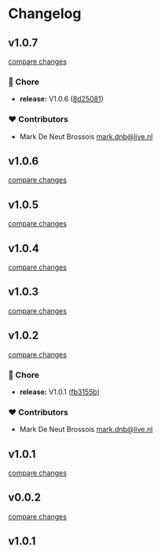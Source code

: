 # Changelog


## v1.0.7

[compare changes](https://github.com/mbrossois/nuxt-mocking-module/compare/v1.0.7...v1.0.7)

### 🏡 Chore

- **release:** V1.0.6 ([8d25081](https://github.com/mbrossois/nuxt-mocking-module/commit/8d25081))

### ❤️ Contributors

- Mark De Neut Brossois <mark.dnb@live.nl>

## v1.0.6

[compare changes](https://github.com/mbrossois/nuxt-mocking-module/compare/v1.0.5...v1.0.6)

## v1.0.5

[compare changes](https://github.com/mbrossois/nuxt-mocking-module/compare/v1.0.4...v1.0.5)

## v1.0.4

[compare changes](https://github.com/mbrossois/nuxt-mocking-module/compare/v1.0.3...v1.0.4)

## v1.0.3

[compare changes](https://github.com/mbrossois/nuxt-mocking-module/compare/v1.0.2...v1.0.3)

## v1.0.2

[compare changes](https://github.com/mbrossois/nuxt-mocking-module/compare/v0.0.2...v1.0.2)

### 🏡 Chore

- **release:** V1.0.1 ([fb3155b](https://github.com/mbrossois/nuxt-mocking-module/commit/fb3155b))

### ❤️ Contributors

- Mark De Neut Brossois <mark.dnb@live.nl>

## v1.0.1

[compare changes](https://github.com/mbrossois/nuxt-mocking-module/compare/v0.0.2...v1.0.1)

## v0.0.2

[compare changes](https://github.com/mbrossois/nuxt-mocking-module/compare/v1.0.1...v0.0.2)

## v1.0.1

